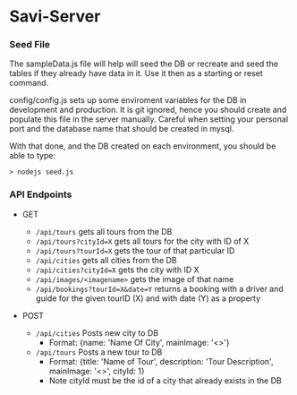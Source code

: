 # Savi-Server

### Seed File

The sampleData.js file will help will seed the DB or recreate and seed the tables if they already have data in it. Use it then as a starting or reset command.

config/config.js sets up some enviroment variables for the DB in development and production. It is git ignored, hence you should create and populate this file in the server manually. Careful when setting your personal port and the database name that should be created in mysql.

With that done, and the DB created on each environment, you should be able to type:

```> nodejs seed.js```


### API Endpoints
- GET
  - `/api/tours` gets all tours from the DB
  - `/api/tours?cityId=X` gets all tours for the city with ID of X
  - `/api/tours?tourId=X` gets the tour of that particular ID
  - `/api/cities` gets all cities from the DB
  - `/api/cities?cityId=X` gets the city with ID X
  - `/api/images/<imagename>` gets the image of that name
  - `/api/bookings?tourId=X&date=Y` returns a booking with a driver and guide for the given tourID (X) and with date (Y) as a property

- POST
  - `/api/cities` Posts new city to DB
    - Format: {name: 'Name Of City', mainImage: '<<VALID IMAGE URL>>'}
  - `/api/tours` Posts a new tour to DB
    - Format: {title: 'Name of Tour', description: 'Tour Description', mainImage: '<<VALID IMAGE URL>>', cityId: 1}
    - Note cityId must be the id of a city that already exists in the DB